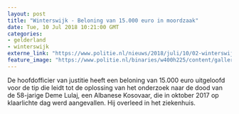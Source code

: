 ```yaml
---
layout: post
title: "Winterswijk - Beloning van 15.000 euro in moordzaak"
date: Tue, 10 Jul 2018 10:21:00 GMT
categories: 
- gelderland 
- winterswijk 
externe_link: "https://www.politie.nl/nieuws/2018/juli/10/02-winterswijk-beloning-van-15.000-euro-in-moordzaak.html"
feature_image: "https://www.politie.nl/binaries/w400h225/content/gallery/politie/nieuws/2018/juli/02-on/demelulaj2.jpg"
---
```


De hoofdofficier van justitie heeft een beloning van 15.000 euro uitgeloofd voor de tip die leidt tot de oplossing van het onderzoek naar de dood van de 58-jarige Deme Lulaj, een Albanese Kosovaar, die in oktober 2017 op klaarlichte dag werd aangevallen. Hij overleed in het ziekenhuis.
